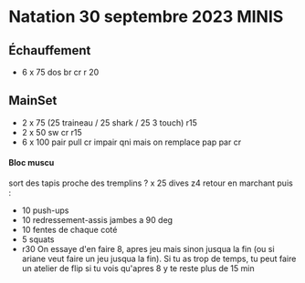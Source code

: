# Natation 30 septembre 2023 MINIS

## Échauffement
* 6 x 75 dos br cr r 20
## MainSet
* 2 x 75 (25 traineau / 25 shark / 25 3 touch) r15
* 2 x 50 sw cr r15
* 6 x 100 pair pull cr impair qni mais on remplace pap par cr 
#### Bloc muscu
sort des tapis proche des tremplins 
? x 25 dives z4
retour en marchant puis :
 * 10 push-ups
 * 10 redressement-assis jambes a 90 deg
 * 10 fentes de chaque coté 
 * 5 squats
 * r30
 On essaye d'en faire 8, apres jeu mais sinon jusqua la fin (ou si ariane veut faire un jeu jusqua la fin). Si tu as trop de temps, tu peut faire un atelier de flip si tu vois qu'apres 8 y te reste plus de 15 min